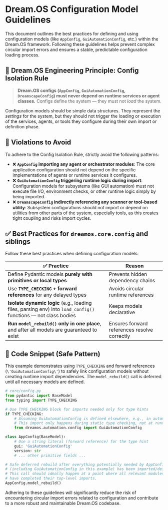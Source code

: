 # Dream.OS Configuration Model Guidelines

This document outlines the best practices for defining and using configuration models (like `AppConfig`, `GuiAutomationConfig`, etc.) within the Dream.OS framework. Following these guidelines helps prevent complex circular import errors and ensures a stable, predictable configuration loading process.

## 🧠 Dream.OS Engineering Principle: Config Isolation Rule

> **Dream.OS configs (`AppConfig`, `GuiAutomationConfig`, `DreamscapeConfig`) must never depend on runtime services or agent classes.**
> Configs define the system — they must not *load* the system.

Configuration models should be simple data structures. They represent the *settings* for the system, but they should not trigger the loading or execution of the services, agents, or tools they configure during their own import or definition phase.

## 🚫 Violations to Avoid

To adhere to the Config Isolation Rule, strictly avoid the following patterns:

*   ❌ **`AppConfig` importing any agent or orchestrator modules**: The core application configuration should not depend on the specific implementations of agents or runtime services it configures.
*   ❌ **`GuiAutomationConfig` triggering runtime logic during import**: Configuration models for subsystems (like GUI automation) must not execute file I/O, environment checks, or other runtime logic simply by being imported.
*   ❌ **`DreamscapeConfig` indirectly referencing any scanner or tool-based utility**: Subsystem configurations should not import or depend on utilities from other parts of the system, especially tools, as this creates tight coupling and risks import cycles.

## ✅ Best Practices for `dreamos.core.config` and siblings

Follow these best practices when defining configuration models:

| ✅ Practice                                                                                                     | Reason                                       |
| -------------------------------------------------------------------------------------------------------------- | -------------------------------------------- |
| Define Pydantic models **purely with primitives or local types**                                               | Prevents hidden dependency chains            |
| Use **`TYPE_CHECKING` + forward references** for any delayed types                                             | Avoids circular runtime references           |
| **Isolate dynamic logic** (e.g., loading files, parsing env) into `load_config()` functions — not class bodies | Keeps models declarative                     |
| **Run `model_rebuild()` only in one place**, and after all models are guaranteed to exist                      | Ensures forward references resolve correctly |

## 📜 Code Snippet (Safe Pattern)

This example demonstrates using `TYPE_CHECKING` and forward references (`\'GuiAutomationConfig\'`) to safely link configuration models without creating runtime import dependencies. The `model_rebuild()` call is deferred until all necessary models are defined.

```python
# core/config.py
from pydantic import BaseModel
from typing import TYPE_CHECKING

# Use TYPE_CHECKING block for imports needed only for type hints
if TYPE_CHECKING:
    # Assuming GuiAutomationConfig is defined elsewhere, e.g., in automation/config.py
    # This import only happens during static type checking, not at runtime.
    from dreamos.automation.config import GuiAutomationConfig

class AppConfig(BaseModel):
    # Use a string literal (forward reference) for the type hint
    gui: 'GuiAutomationConfig'
    version: str
    # ... other primitive fields ...

# Safe deferred rebuild after everything potentially needed by AppConfig
# (including GuiAutomationConfig in this example) has been imported/defined.
# This call should ideally happen at a point where all relevant modules
# have completed their top-level imports.
AppConfig.model_rebuild()
```

Adhering to these guidelines will significantly reduce the risk of encountering circular import errors related to configuration and contribute to a more robust and maintainable Dream.OS codebase. 